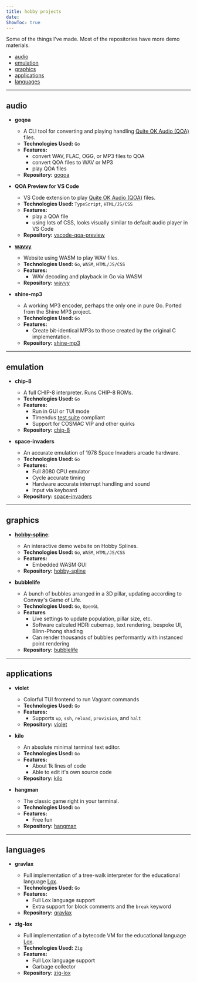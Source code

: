 ```yaml
---
title: hobby projects
date:
ShowToc: true
---
```

Some of the things I've made. Most of the repositories have more demo materials.

- [audio](#audio)
- [emulation](#emulation)
- [graphics](#graphics)
- [applications](#applications)
- [languages](#languages)

---

## audio
- **goqoa**
  - A CLI tool for converting and playing handling [Quite OK Audio (QOA)](https://qoaformat.org/) files.
  - **Technologies Used:** `Go`
  - **Features:**
    - convert WAV, FLAC, OGG, or MP3 files to QOA
    - convert QOA files to WAV or MP3
    - play QOA files
  - **Repository:** [goqoa](https://github.com/braheezy/goqoa)

- **QOA Preview for VS Code**
  - VS Code extension to play [Quite OK Audio (QOA)](https://qoaformat.org/) files.
  - **Technologies Used:** `TypeScript`, `HTML/JS/CSS`
  - **Features:**
    - play a QOA file
    - using lots of CSS, looks visually similar to default audio player in VS Code
  - **Repository:** [vscode-qoa-preview](https://github.com/braheezy/vscode-qoa-preview)

- [**wavvy**](https://wavvy.braheezy.net/)
  - Website using WASM to play WAV files.
  - **Technologies Used:** `Go`, `WASM`, `HTML/JS/CSS`
  - **Features:**
    - WAV decoding and playback in Go via WASM
  - **Repository:** [wavvy](https://github.com/braheezy/wavvy)

- **shine-mp3**
  - A working MP3 encoder, perhaps the only one in pure Go. Ported from the Shine MP3 project.
  - **Technologies Used:** `Go`
  - **Features:**
    - Create bit-identical MP3s to those created by the original C implementation.
  - **Repository:** [shine-mp3](https://github.com/braheezy/shine-mp3)

---

## emulation

- **chip-8**
  - A full CHIP-8 interpreter. Runs CHIP-8 ROMs.
  - **Technologies Used:** `Go`
  - **Features:**
    - Run in GUI or TUI mode
    - Timendus [test suite](https://github.com/Timendus/chip8-test-suite) compliant
    - Support for COSMAC VIP and other quirks
  - **Repository:** [chip-8](https://github.com/braheezy/chip-8)

- **space-invaders**
  - An accurate emulation of 1978 Space Invaders arcade hardware.
  - **Technologies Used:** `Go`
  - **Features:**
    - Full 8080 CPU emulator
    - Cycle accurate timing
    - Hardware accurate interrupt handling and sound
    - Input via keyboard
  - **Repository:** [space-invaders](https://github.com/braheezy/space-invaders)

---

## graphics

- [**hobby-spline**](https://hobby-spline.braheezy.net/):
  - An interactive demo website on Hobby Splines.
  - **Technologies Used:** `Go`, `WASM`, `HTML/JS/CSS`
  - **Features:**
    - Embedded WASM GUI
  - **Repository:** [hobby-spline](https://github.com/braheezy/hobby-spline)

- **bubblelife**
  - A bunch of bubbles arranged in a 3D pillar, updating according to Conway's Game of Life.
  - **Technologies Used:** `Go`, `OpenGL`
  - **Features**
    - Live settings to update population, pillar size, etc.
    - Software calculed HDRi cubemap, text rendering, bespoke UI, Blinn-Phong shading
    - Can render thousands of bubbles performantly with instanced point rendering
  - **Repository:** [bubblelife](https://github.com/braheezy/bubblelife)

---

## applications

- **violet**
  - Colorful TUI frontend to run Vagrant commands
  - **Technologies Used:** `Go`
  - **Features:**
    - Supports `up`, `ssh`, `reload`, `provision`, and `halt`
  - **Repository:** [violet](https://github.com/braheezy/violet)

- **kilo**
  - An absolute minimal terminal text editor.
  - **Technologies Used:** `Go`
  - **Features:**
    - About 1k lines of code
    - Able to edit it's own source code
  - **Repository:** [kilo](https://github.com/braheezy/kilo)

- **hangman**
  - The classic game right in your terminal.
  - **Technologies Used:** `Go`
  - **Features:**
    - Free fun
  - **Repository:** [hangman](https://github.com/braheezy/hangman)

---

## languages

- **gravlax**
  - Full implementation of a tree-walk interpreter for the educational language [Lox](https://craftinginterpreters.com).
  - **Technologies Used:** `Go`
  - **Features:**
    - Full Lox language support
    - Extra support for block comments and the `break` keyword
  - **Repository:** [gravlax](https://github.com/braheezy/gravlax)

- **zig-lox**
  - Full implementation of a bytecode VM for the educational language [Lox](https://craftinginterpreters.com).
  - **Technologies Used:** `Zig`
  - **Features:**
    - Full Lox language support
    - Garbage collector
  - **Repository:** [zig-lox](https://github.com/braheezy/zig-lox)
